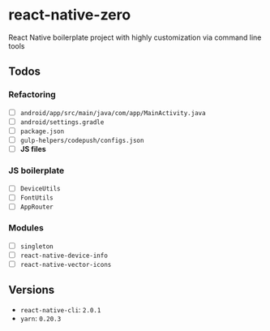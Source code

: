 # react-native-zero
React Native boilerplate project with highly customization via command line tools

## Todos

### Refactoring
* [ ] `android/app/src/main/java/com/app/MainActivity.java`
* [ ] `android/settings.gradle`
* [ ] `package.json`
* [ ] `gulp-helpers/codepush/configs.json`
* [ ] **JS files**

### JS boilerplate
* [ ] `DeviceUtils`
* [ ] `FontUtils`
* [ ] `AppRouter`

### Modules
* [ ] `singleton`
* [ ] `react-native-device-info`
* [ ] `react-native-vector-icons`

## Versions

- `react-native-cli`: `2.0.1`
- `yarn`: `0.20.3`